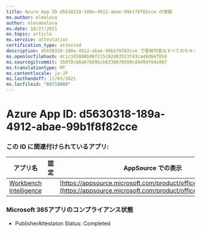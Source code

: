 ```yaml
---
title: Azure App ID d5630318-189a-4912-abae-99b1f8f82cce の情報
ms.author: elmalova
author: elenamalova
ms.date: 10/27/2021
ms.topic: article
ms.service: attestation
certification_type: attested
description: d5630318-189a-4912-abae-99b1f8f82cce で使用可能なすべてのセキュリティおよびコンプライアンス情報。
ms.openlocfilehash: dc1c345008b08f215192d83523f43ca48d66f85d
ms.sourcegitcommit: 3b0f0cb0a67b69bcb6330078509cd449df04a987
ms.translationtype: MT
ms.contentlocale: ja-JP
ms.lasthandoff: 11/03/2021
ms.locfileid: "60719089"
---
```

# <a name="azure-app-id-d5630318-189a-4912-abae-99b1f8f82cce"></a>Azure App ID: d5630318-189a-4912-abae-99b1f8f82cce


### <a name="apps-associated-with-this-id"></a>この ID に関連付けられているアプリ:
| **アプリ名** | **認定** | **AppSource での表示** |
|--------------|---------------|-----------------------|
| [Workbench Intelligence](https://docs.microsoft.com/microsoft-365-app-certification/forward/WA200002705) |  | [https://appsource.microsoft.com/product/office/WA200002705](https://appsource.microsoft.com/product/office/WA200002705) |

### <a name="microsoft-365-app-compliance-status"></a>Microsoft 365アプリのコンプライアンス状態
- PublisherAttestaton Status: Completed
